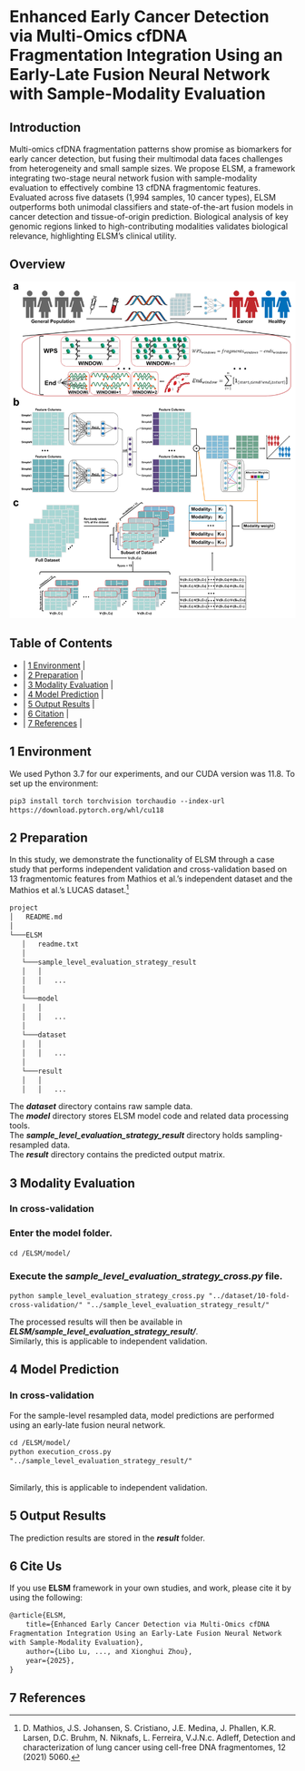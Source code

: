 # Enhanced Early Cancer Detection via Multi-Omics cfDNA Fragmentation Integration Using an Early-Late Fusion Neural Network with Sample-Modality Evaluation
## Introduction
Multi-omics cfDNA fragmentation patterns show promise as biomarkers for early cancer detection, but fusing their multimodal data faces challenges from heterogeneity and small sample sizes. We propose ELSM, a framework integrating two-stage neural network fusion with sample-modality evaluation to effectively combine 13 cfDNA fragmentomic features. Evaluated across five datasets (1,994 samples, 10 cancer types), ELSM outperforms both unimodal classifiers and state-of-the-art fusion models in cancer detection and tissue-of-origin prediction. Biological analysis of key genomic regions linked to high-contributing modalities validates biological relevance, highlighting ELSM’s clinical utility.

## Overview
<div align=center>
<img src="https://github.com/llb895/ELSM/blob/main/Fig/1.png">
</div>

## Table of Contents
* | [1 Environment](#section1) |<br>
* | [2 Preparation](#section2) |<br>
* | [3 Modality Evaluation](#section3) |<br>
* | [4 Model Prediction](#section4) |<br>
* | [5 Output Results](#section5) |<br>
* | [6 Citation](#section6) |<br>
* | [7 References](#section7) |<br>


<a id="section1"></a>
## 1 Environment
We used Python 3.7 for our experiments, and our CUDA version was 11.8. 
To set up the environment:
```
pip3 install torch torchvision torchaudio --index-url https://download.pytorch.org/whl/cu118
```

<a id="section2"></a>
## 2 Preparation
In this study, we demonstrate the functionality of ELSM through a case study that performs independent validation and cross-validation based on 13 fragmentomic features from Mathios et al.’s independent dataset and the Mathios et al.’s LUCAS dataset.[^1]
```
project
│   README.md
│   
└───ELSM
   │   readme.txt
   │
   └───sample_level_evaluation_strategy_result
   │   │
   │   │   ...    
   │
   └───model
   │   │
   │   │   ...
   │ 
   └───dataset
   │   │
   │   │   ...
   │ 
   └───result
   │   │
   │   │   ...
```
The ***dataset*** directory contains raw sample data. <br>
The ***model*** directory stores ELSM model code and related data processing tools. <br>
The ***sample_level_evaluation_strategy_result*** directory holds sampling-resampled data.<br>
The ***result*** directory contains the predicted output matrix.<br>

<a id="section3"></a>
## 3 Modality Evaluation
### In cross-validation
### Enter the model folder.
```
cd /ELSM/model/
```
### Execute the ***sample_level_evaluation_strategy_cross.py*** file.
```
python sample_level_evaluation_strategy_cross.py "../dataset/10-fold-cross-validation/" "../sample_level_evaluation_strategy_result/"
```
The processed results will then be available in ***ELSM/sample_level_evaluation_strategy_result/***.<br>
Similarly, this is applicable to independent validation.

<a id="section4"></a>
## 4 Model Prediction
### In cross-validation
For the sample-level resampled data, model predictions are performed using an early-late fusion neural network.
```
cd /ELSM/model/
python execution_cross.py "../sample_level_evaluation_strategy_result/" 
```
<br>
Similarly, this is applicable to independent validation.

<a id="section5"></a>
## 5 Output Results
The prediction results are stored in the ***result*** folder.


<a id="section6"></a>
## 6 Cite Us
If you use **ELSM** framework in your own studies, and work, please cite it by using the following:
```
@article{ELSM,
    title={Enhanced Early Cancer Detection via Multi-Omics cfDNA Fragmentation Integration Using an Early-Late Fusion Neural Network with Sample-Modality Evaluation},
    author={Libo Lu, ..., and Xionghui Zhou},
    year={2025},
}
```

<a id="section7"></a>
## 7 References
[^1]:D. Mathios, J.S. Johansen, S. Cristiano, J.E. Medina, J. Phallen, K.R. Larsen, D.C. Bruhm, N. Niknafs, L. Ferreira, V.J.N.c. Adleff, Detection and characterization of lung cancer using cell-free DNA fragmentomes, 12 (2021) 5060.
